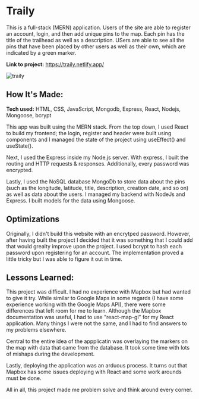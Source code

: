 # Traily
This is a full-stack (MERN) application. Users of the site are able to register an account, login, and then add unique pins to the map. Each pin has the title of the trailhead as well as a description. USers are able to see all the pins that have been placed by other users as well as their own, which are indicated by a green marker. 

**Link to project:** https://traily.netlify.app/

![traily](https://user-images.githubusercontent.com/62025065/176498706-8f16b2f2-25b6-491c-8850-c3fa108789ae.png)

## How It's Made:

**Tech used:** HTML, CSS, JavaScript, Mongodb, Express, React, Nodejs, Mongoose, bcrypt

This app was built using the MERN stack. From the top down, I used React to build my frontend; the login, register and header were built using components and I managed the state of the project using useEffect() and useState().

Next, I used the Express inside my Node.js server. With express, I built the routing and HTTP requests & responses. Additionally, every password was encrypted.

Lastly, I used the NoSQL database MongoDb to store data about the pins (such as the longitude, latitude, title, description, creation date, and so on) as well as data about the users. I managed my backend with NodeJs and Express. I built models for the data using Mongoose. 

## Optimizations

Originally, I didn't build this website with an encrytped password. However, after having built the project I decided that it was something that I could add that would grealty improve upon the project. I used bcrypt to hash each password upon registering for an account. The implementation proved a little tricky but I was able to figure it out in time.

## Lessons Learned:

This project was difficult. I had no experience with Mapbox but had wanted to give it try. While similar to Google Maps in some regards (I have some experience working with the Google Maps API), there were some differences that left room for me to learn. Although the Mapbox documentation was useful, I had to use "react-map-gl" for my React application. Many things I were not the same, and I had to find answers to my problems elsewhere.

  Central to the entire idea of the appplicatin was overlaying the markers on the map with data that came from the database. It took some time with lots of mishaps during the development. 
  
   Lastly, deploying the application was an arduous process. It turns out that Mapbox has some issues deploying with React and some work arounds must be done.
   
   All in all, this project made me problem solve and think around every corner.
  

